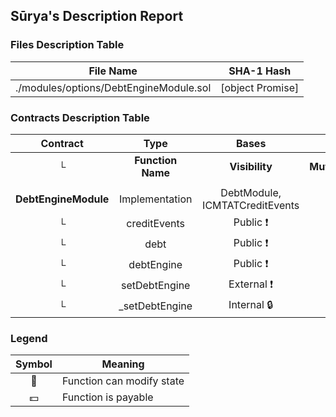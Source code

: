## Sūrya's Description Report

### Files Description Table


|  File Name  |  SHA-1 Hash  |
|-------------|--------------|
| ./modules/options/DebtEngineModule.sol | [object Promise] |


### Contracts Description Table


|  Contract  |         Type        |       Bases      |                  |                 |
|:----------:|:-------------------:|:----------------:|:----------------:|:---------------:|
|     └      |  **Function Name**  |  **Visibility**  |  **Mutability**  |  **Modifiers**  |
||||||
| **DebtEngineModule** | Implementation | DebtModule, ICMTATCreditEvents |||
| └ | creditEvents | Public ❗️ |   |NO❗️ |
| └ | debt | Public ❗️ |   |NO❗️ |
| └ | debtEngine | Public ❗️ |   |NO❗️ |
| └ | setDebtEngine | External ❗️ | 🛑  | onlyRole |
| └ | _setDebtEngine | Internal 🔒 | 🛑  | |


### Legend

|  Symbol  |  Meaning  |
|:--------:|-----------|
|    🛑    | Function can modify state |
|    💵    | Function is payable |
